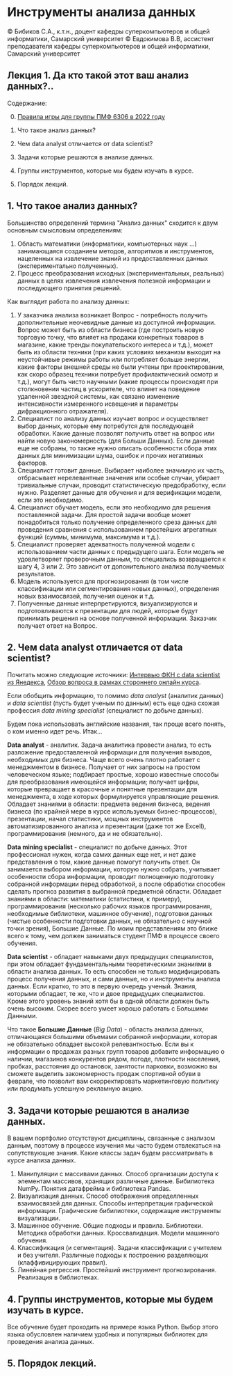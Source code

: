 # Инструменты анализа данных
© Бибиков С.А., к.т.н., доцент кафедры суперкомпьютеров и общей информатики, Самарский университет
© Евдокимова В.В, ассистент преподавателя кафедры суперкомпьютеров и общей информатики, Самарский университет

## Лекция 1. Да кто такой этот ваш анализ данных?..

Содержание:

0. [Правила игры для группы ПМФ 6306 в 2022 году](https://github.com/kvvik/DS_SamU/blob/main/GAMERULES_6306.md)

1. Что такое анализ данных?
2. Чем data analyst отличается от data scientist?
3. Задачи которые решаются в анализе данных.
4. Группы инструментов, которые мы будем изучать в курсе.
5. Порядок лекций.

## 1. Что такое анализ данных?

Большинство определений термина "Анализ данных" сходится к двум основным смысловым определениям:
1. Область математики (информатики, компьютерных наук ...) занимающаяся созданием методов, алгоритмов и инструментов, нацеленных на извлечение знаний из предоставленных данных (экспериментально полученных).
2. Процесс преобразования исходных (экспериментальных, реальных) данных в целях извлечения извлечения полезной информации и последующего принятия решений.

Как выглядит работа по анализу данных:
1. У заказчика анализа возникает Вопрос - потребность получить дополнительные неочевидные данные из доступной информации. Вопрос может быть из области бизнеса (где построить новую торговую точку, что влияет на продажи конкретных товаров в магазине, какие тренды покупательского интереса и т.д.), может быть из области техники (при каких условиях механизм выходит на неустойчивые режимы работы или потребляет больше энергии, какие факторы внешней среды не были учтены при проектировании, как скоро образец техники потребует профилактический осмотр и т.д.), могут быть чисто научными (какие процессы происходят при столкновении частиц в ускорителе, что влияет на поведение удаленной звездной системы, как связано изменение интенсивности измеренного исвещения и параметры дифракционного отражателя).
2. Специалист по анализу данных изучает вопрос и осуществляет выбор данных, которые ему потребутся для последующей обработки. Какие данные позволят получить ответ на вопрос или найти новую закономерность (для Больши Данных). Если данные еще не собраны, то также нужно описать особенности сбора этих данных для минимизации шума, ошибок и прочих негативных факторов.
3. Специалист готовит данные. Выбирает наиболее значимую их часть, отбрасывает нерелевантные значения или особые случаи, убирает тривиальные случаи, проводит статистическую предобработку, если нужно. Разделяет данные для обучения и для верификации модели, если это необходимо.
4. Специалист обучает модель, если это необходимо для решения поставленной задачи. Для простой задачи вообще может понадобиться только получение определенного среза данных для проведения сравнения с использованием простейших агрегатных функций (суммы, минимума, максимума и т.д.).
5. Специалист проверяет адекватность полученной модели с использованием части данных с предыдущего шага. Если модель не удовлетворяет проверочным данным, то специались возвращается к шагу 4, 3 или 2. Это зависит от допонительного анализа получаемых результатов.
6. Модель используется для прогнозирования (в том числе классификации или сегментирования новых данных), определения новых взаимосвязей, получения оценок и т.д.
7. Полученные данные интерпретируются, визуализируются и подготовливаются к презентации для людей, которые будут принимать решения на основе полученной информации. Заказчик получает ответ на Вопрос.

## 2. Чем data analyst отличается от data scientist?

Почитать можно следующие источники: [Интервью ФКН с data scientist из Янедекса](https://cs.hse.ru/news/454940789.html), [Обзор вопроса в рамках стороннего онлайн курса](https://biconsult.ru/services/data-analyst-vs-data-scientist-v-chem-razlichie).

Если обобщить информацию, то помимо _data analyst_ (аналитик данных) и _data scientist_ (пусть будет ученым по данным) есть еще одна схожая профессия _data mining specialist_ (специалист по добыче данных). 

Будем пока использовать английские названия, так проще всего понять, о ком именно идет речь. Итак...

__Data analyst__ - аналитик. Задача аналитика провести анализ, то есть разложение предоставленной информации для получения выводов, необходимых для бизнеса. Чаще всего очень плотно работает с менеджментом в бизнесе. Получает от них запросы на простом человеческом языке; подбирает простые, хорошо известные способы для преобразования имеющейся информации; получает цифры, которые превращает в красочные и понятные презентации для менеджмента, в ходе которых формулируется управляющие решения. Обладает знаниями в области: предмета ведения бизнеса, ведения бизнеса (по крайней мере в курсе используемых бизнес-процессов), презентации, начал статистики, мощных инструментов автоматизированного анализа и презентации (даже тот же Excell), программирования (немного, да и не обязательно).

__Data mining specialist__ - специалист по добыче данных. Этот профессионал нужен, когда самих данных еще нет, и нет даже представления о том, какие данные помогут получить ответ. Он занимается выбором информации, которую нужно собрать, учитывает особенности сбора информации, проводит полноценную подготовку собранной информации перед обработкой, а после обработки способен сделать прогноз развития в выбранной предметной области. Обладает знаниями в области: математики (статистики, к примеру), программирования (несколько рабочих языков программирования, необходимые библиотеки, машинное обучение), подготовки данных (чистые особенности подготовки данных, не обязательно с научной точки зрения), Большие Данные. По моим представлениям это ближе всего к тому, чем должен заниматься студент ПМФ в процессе своего обучения.

__Data scientist__ - обладает навыками двух предыдущих специалистов, при этом обладает фундаментальными теоретическими знаниями в области анализа данных. То есть способен не только модифицировать процесс получения данных, и сами данные, но и инструменты анализа данных. Если кратко, то это в первую очередь ученый. Знания, которыми обладает, те же, что и двое предыдущих специалистов. Кроме этого уровень знаний хотя бы в одной области должен быть очень высоким. Скорее всего умеет хорошо работать с Большими Данными.

Что такое __Большие Данные__ (_Big Data_) - область анализа данных, отличающаяся большими объемами собранной информации, которая не обязательно обладает высокой релевантностью. Если вы к информации о продажах разных групп товаров добавите информацию о наличии, магазинов конкурентов рядом, погоде, плотности населения, пробках, расстояния до остановок, занятости парковки, возможно вы сможете выделить закономерность продаж спортивной обуви в феврале, что позволит вам скорректировать маркетинговую политику или продумать успешную рекламную акцию.

## 3. Задачи которые решаются в анализе данных.

В вашем портфолио отсутствуют дисциплины, связанные с анализом данным, поэтому в процессе изучения мы часто будем отвлекаться на сопутствующие знания. 
Какие классы задач будем рассматривать в курсе анализа данных.

1. Манипуляции с массивами данных. Способ организации доступа к элементам массивов, хранящих различные данные. Бибилиотека NumPy. Понятия датафрейма и библиотека Pandas.
2. Визуализация данных. Способ отображения определленных взаимосвязей для данных. Способы интерпретации графической информации. Графические бибилиотеки, содержащие инструменты визуализации.
3. Машинное обучение. Общие подходы и правила. Библиотеки. Методика обработки данных. Кроссвалидация. Модели машинного обучения.
4. Классификация (и сегментация). Задачи классификации с учителем и без учителя. Различные подходы к построению разделяющих (клаффивицирующих правил).
5. Линейная регрессия. Простейший инструимент прогнозирования. Реализация в библиотеках.


## 4. Группы инструментов, которые мы будем изучать в курсе.

Все обучение будет проходить на примере языка Python. Выбор этого языка обусловлен наличием удобных и популярных библиотек для проведения анализа данных.
## 5. Порядок лекций.
